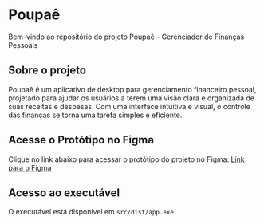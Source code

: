 # Poupaê
Bem-vindo ao repositório do projeto Poupaê - Gerenciador de Finanças Pessoais

## Sobre o projeto
Poupaê é um aplicativo de desktop para gerenciamento financeiro pessoal, projetado para ajudar os usuários a terem uma visão clara e organizada de suas receitas e despesas. Com uma interface intuitiva e visual, o controle das finanças se torna uma tarefa simples e eficiente.


## Acesse o Protótipo no Figma

Clique no link abaixo para acessar o protótipo do projeto no Figma:
[Link para o Figma](https://www.figma.com/proto/SNbwae5dRxa4F8iikiHnmK/Poupa%C3%AA?page-id=0%3A1&node-id=44-20&scaling=contain&content-scaling=fixed&t=B0T0L7jGvqaOAoPG-1)

## Acesso ao executável
 O executável está disponível em `src/dist/app.exe`
